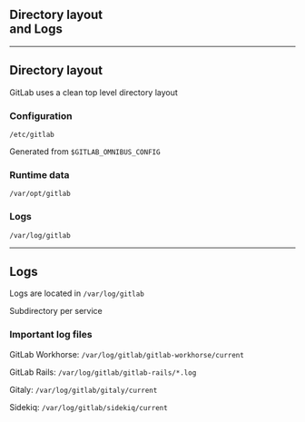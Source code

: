 <!-- .slide: id="gitlab_directories" class="vertical-center" -->

<i class="fa-duotone fa-folder-tree fa-8x fa-duotone-colors" style="float: right; color: grey;"></i>

## Directory layout<br>and Logs

---

## Directory layout

<i class="fa-duotone fa-folder-tree fa-4x fa-duotone-colors" style="float: right;"></i>

GitLab uses a clean top level directory layout

### Configuration

`/etc/gitlab`

Generated from `$GITLAB_OMNIBUS_CONFIG`

### Runtime data

`/var/opt/gitlab`

### Logs

`/var/log/gitlab`

---

## Logs

<i class="fa-duotone fa-align-left fa-4x fa-duotone-colors-inverted" style="float: right;"></i>

Logs are located in `/var/log/gitlab`

Subdirectory per service

### Important log files

GitLab Workhorse: `/var/log/gitlab/gitlab-workhorse/current`

GitLab Rails: `/var/log/gitlab/gitlab-rails/*.log`

Gitaly: `/var/log/gitlab/gitaly/current`

Sidekiq: `/var/log/gitlab/sidekiq/current`
